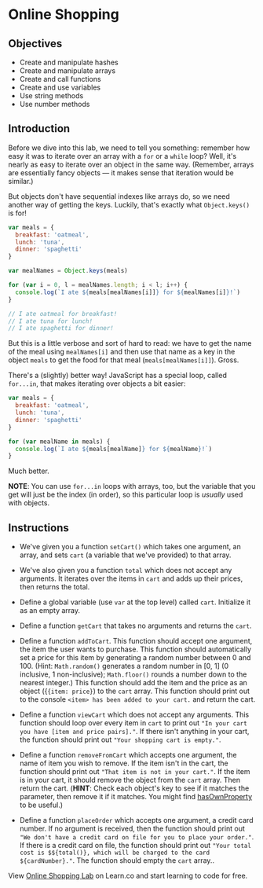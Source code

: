 # Online Shopping

## Objectives
+ Create and manipulate hashes
+ Create and manipulate arrays
+ Create and call functions
+ Create and use variables
+ Use string methods
+ Use number methods


## Introduction

Before we dive into this lab, we need to tell you something: remember how easy it was to iterate over an array with a `for` or a `while` loop? Well, it's nearly as easy to iterate over an object in the same way. (Remember, arrays are essentially fancy objects — it makes sense that iteration would be similar.)

But objects don't have sequential indexes like arrays do, so we need another way of getting the keys. Luckily, that's exactly what `Object.keys()` is for!

``` javascript
var meals = {
  breakfast: 'oatmeal',
  lunch: 'tuna',
  dinner: 'spaghetti'
}

var mealNames = Object.keys(meals)

for (var i = 0, l = mealNames.length; i < l; i++) {
  console.log(`I ate ${meals[mealNames[i]]} for ${mealNames[i]}!`)
}

// I ate oatmeal for breakfast!
// I ate tuna for lunch!
// I ate spaghetti for dinner!
```

But this is a little verbose and sort of hard to read: we have to get the name of the meal using `mealNames[i]` and then use that name as a key in the object `meals` to get the food for that meal (`meals[mealNames[i]]`). Gross.

There's a (slightly) better way! JavaScript has a special loop, called `for...in`, that makes iterating over objects a bit easier:

``` javascript
var meals = {
  breakfast: 'oatmeal',
  lunch: 'tuna',
  dinner: 'spaghetti'
}

for (var mealName in meals) {
  console.log(`I ate ${meals[mealName]} for ${mealName}!`)
}
```

Much better.

**NOTE**: You can use `for...in` loops with arrays, too, but the variable that you get will just be the index (in order), so this particular loop is _usually_ used with objects.

## Instructions

+ We've given you a function `setCart()` which takes one argument, an array, and sets `cart` (a variable that we've provided) to that array.

+ We've also given you a function `total` which does not accept any arguments. It iterates over the items in `cart` and adds up their prices, then returns the total.

+ Define a global variable (use `var` at the top level) called `cart`. Initialize it as an empty array.

+ Define a function `getCart` that takes no arguments and returns the `cart`.

+ Define a function `addToCart`. This function should accept one argument, the item the user wants to purchase.
    This function should automatically set a price for this item by generating a random number between 0 and 100. (Hint: `Math.random()` generates a random number in [0, 1] (0 inclusive, 1 non-inclusive); `Math.floor()` rounds a number down to the nearest integer.)
    This function should add the item and the price as an object ({`{item: price}`) to the `cart` array. This function should print out to the console `<item> has been added to your cart.` and return the cart.

+ Define a function `viewCart` which does not accept any arguments. This function should loop over every item in `cart` to print out `"In your cart you have [item and price pairs]."`. If there isn't anything in your cart, the function should print out `"Your shopping cart is empty."`.

+ Define a function `removeFromCart` which accepts one argument, the name of item you wish to remove. If the item isn't in the cart, the function should print out `"That item is not in your cart."`. If the item is in your cart, it should remove the object from the `cart` array. Then return the cart. (**HINT**: Check each object's key to see if it matches the parameter, then remove it if it matches. You might find [hasOwnProperty](https://developer.mozilla.org/en-US/docs/Web/JavaScript/Reference/Global_Objects/Object/hasOwnProperty) to be useful.)

+ Define a function `placeOrder` which accepts one argument, a credit card number. If no argument is received, then the function should print out `"We don't have a credit card on file for you to place your order."`.
    If there is a credit card on file, the function should print out `"Your total cost is $${total()}, which will be charged to the card ${cardNumber}."`. The function should empty the `cart` array..

<p class='util--hide'>View <a href='https://learn.co/lessons/js-basics-online-shopping-lab'>Online Shopping Lab</a> on Learn.co and start learning to code for free.</p>
